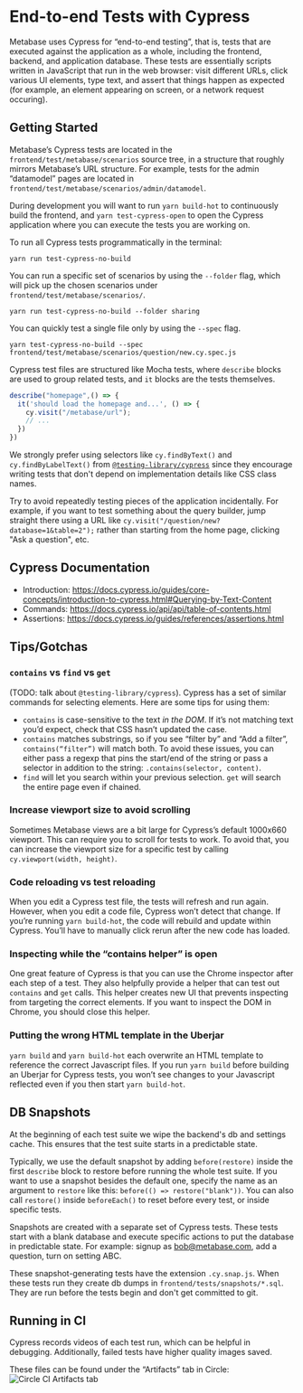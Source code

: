 # End-to-end Tests with Cypress

Metabase uses Cypress for “end-to-end testing”, that is, tests that are executed against the application as a whole, including the frontend, backend, and application database. These tests are essentially scripts written in JavaScript that run in the web browser: visit different URLs, click various UI elements, type text, and assert that things happen as expected (for example, an element appearing on screen, or a network request occuring).

## Getting Started

Metabase’s Cypress tests are located in the `frontend/test/metabase/scenarios` source tree, in a structure that roughly mirrors Metabase’s URL structure. For example, tests for the admin “datamodel” pages are located in `frontend/test/metabase/scenarios/admin/datamodel`.

During development you will want to run `yarn build-hot` to continuously build the frontend, and `yarn test-cypress-open` to open the Cypress application where you can execute the tests you are working on.

To run all Cypress tests programmatically in the terminal:
```
yarn run test-cypress-no-build
```

You can run a specific set of scenarios by using the `--folder` flag, which will pick up the chosen scenarios under `frontend/test/metabase/scenarios/`.

```
yarn run test-cypress-no-build --folder sharing
```

You can quickly test a single file only by using the `--spec` flag.

```
yarn test-cypress-no-build --spec frontend/test/metabase/scenarios/question/new.cy.spec.js
```

Cypress test files are structured like Mocha tests, where `describe` blocks are used to group related tests, and `it` blocks are the tests themselves.

```js
describe("homepage",() => {
  it('should load the homepage and...', () => {
    cy.visit("/metabase/url");
    // ...
  })
})
```

We strongly prefer using selectors like `cy.findByText()` and `cy.findByLabelText()` from [`@testing-library/cypress`](https://github.com/testing-library/cypress-testing-library) since they encourage writing tests that don't depend on implementation details like CSS class names.

Try to avoid repeatedly testing pieces of the application incidentally. For example, if you want to test something about the query builder, jump straight there using a URL like `cy.visit("/question/new?database=1&table=2");` rather than starting from the home page, clicking "Ask a question", etc.

## Cypress Documentation

* Introduction: https://docs.cypress.io/guides/core-concepts/introduction-to-cypress.html#Querying-by-Text-Content
* Commands: https://docs.cypress.io/api/api/table-of-contents.html
* Assertions: https://docs.cypress.io/guides/references/assertions.html

## Tips/Gotchas

### `contains` vs `find` vs `get`
(TODO: talk about `@testing-library/cypress`). Cypress has a set of similar commands for selecting elements. Here are some tips for using them:
* `contains` is case-sensitive to the text *in the DOM*. If it’s not matching text you’d expect, check that CSS hasn’t updated the case.
* `contains` matches substrings, so if you see “filter by” and “Add a filter”, `contains(“filter”)` will match both. To avoid these issues, you can either pass a regexp that pins the start/end of the string or pass a selector in addition to the string: `.contains(selector, content)`.
* `find` will let you search within your previous selection. `get` will search the entire page even if chained.

### Increase viewport size to avoid scrolling
Sometimes Metabase views are a bit large for Cypress’s default 1000x660 viewport. This can require you to scroll for tests to work. To avoid that, you can increase the viewport size for a specific test by calling `cy.viewport(width, height)`.

### Code reloading vs test reloading
When you edit a Cypress test file, the tests will refresh and run again. However, when you edit a code file, Cypress won’t detect that change. If you’re running `yarn build-hot`, the code will rebuild and update within Cypress. You’ll have to manually click rerun after the new code has loaded.

### Inspecting while the “contains helper” is open
One great feature of Cypress is that you can use the Chrome inspector after each step of a test. They also helpfully provide a helper that can test out `contains` and `get` calls. This helper creates new UI that prevents inspecting from targeting the correct elements. If you want to inspect the DOM in Chrome, you should close this helper.

### Putting the wrong HTML template in the Uberjar
`yarn build` and `yarn build-hot` each overwrite an HTML template to reference the correct Javascript files. If you run `yarn build` before building an Uberjar for Cypress tests, you won’t see changes to your Javascript reflected even if you then start `yarn build-hot`.


## DB Snapshots

At the beginning of each test suite we wipe the backend's db and settings cache. This ensures that the test suite starts in a predictable state.

Typically, we use the default snapshot by adding `before(restore)` inside the first `describe` block to restore before running the whole test suite. If you want to use a snapshot besides the default one, specify the name as an argument to `restore` like this: `before(() => restore("blank"))`. You can also call `restore()` inside `beforeEach()` to reset before every test, or inside specific tests.

Snapshots are created with a separate set of Cypress tests. These tests start with a blank database and execute specific actions to put the database in predictable state. For example: signup as bob@metabase.com, add a question, turn on setting ABC.

These snapshot-generating tests have the extension `.cy.snap.js`. When these tests run they create db dumps in `frontend/tests/snapshots/*.sql`. They are run before the tests begin and don't get committed to git.

## Running in CI
Cypress records videos of each test run, which can be helpful in debugging. Additionally, failed tests have higher quality images saved.


These files can be found under the “Artifacts” tab in Circle:
![Circle CI Artifacts tab](https://user-images.githubusercontent.com/691495/72190614-f5995380-33cd-11ea-875e-4203d6dcf1c1.png)